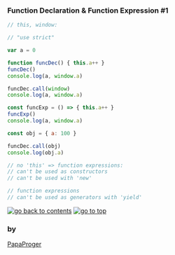 ### <a id="0">Function Declaration & Function Expression #1</a>

```javascript
// this, window:

// "use strict"

var a = 0

function funcDec() { this.a++ }
funcDec()
console.log(a, window.a)

funcDec.call(window)
console.log(a, window.a)

const funcExp = () => { this.a++ }
funcExp()
console.log(a, window.a)

const obj = { a: 100 }

funcDec.call(obj)
console.log(obj.a)

// no 'this' => function expressions:
// can't be used as constructors
// can't be used with 'new'

// function expressions
// can't be used as generators with 'yield'
```

<a href="https://github.com/papaproger/fun-js-sketches"><img src="https://img.shields.io/badge/&#9664;%20go%20back%20to%20contents-242424?style=for-the-badge" alt="go back to contents" /></a>
<a href="#0"><img src="https://img.shields.io/badge/go%20to%20top%20&#9650;-242424?style=for-the-badge" alt="go to top" /></a>

### by

[PapaProger](https://github.com/papaproger)